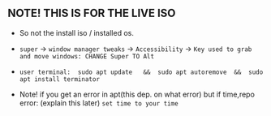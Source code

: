 ## NOTE! THIS IS FOR THE LIVE ISO
- So not the install iso / installed os.


- `super` -> `window manager tweaks` -> `Accessibility` -> `Key used to grab and move windows: CHANGE Super TO Alt`
- `user terminal:  sudo apt update   &&  sudo apt autoremove  &&  sudo apt install terminator`
- Note! if you get an error in apt(this dep. on what error) but if time,repo error: (explain this later) `set time to your time`


